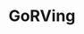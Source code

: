 ---
title: GoRVing
crosslinks:
- youtubefactsbot
- HVAC
- u_imguralbumbot
- youtubot
- vandwellers
- FullTiming
- MassdropBot
- overlanding
- TruckCampers
- Whatcouldgowrong
- BurningMan
- TrailersCommunityUSA
- highqualitygifs
- Montana
- rvs
- autourbanbot
- DIY
- airstream
- interestingasfuck
- camping
---